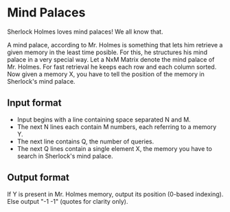 # Mind Palaces

Sherlock Holmes loves mind palaces! We all know that.

A mind palace, according to Mr. Holmes is something that lets him retrieve a given memory in the least time posible. For this, he structures his mind palace in a very special way. Let a NxM Matrix denote the mind palace of Mr. Holmes. For fast retrieval he keeps each row and each column sorted. Now given a memory X, you have to tell the position of the memory in Sherlock's mind palace.

## Input format

- Input begins with a line containing space separated N and M.
- The next N lines each contain M numbers, each referring to a memory Y.
- The next line contains Q, the number of queries.
- The next Q lines contain a single element X, the memory you have to search in Sherlock's mind palace.

## Output format

If Y is present in Mr. Holmes memory, output its position (0-based indexing). Else output "-1 -1" (quotes for clarity only).
